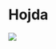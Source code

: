 # Hojda
<a href="https://www.youtube.com/watch?v=6M0FMvq11wI"><img src="https://media1.tenor.com/images/ce52606293142a2bd11cda1d3f0dc12c/tenor.gif?itemid=5184314"></a>
